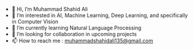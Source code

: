 - 👋 Hi, I’m Muhammad Shahid Ali
- 👀 I’m interested in AI, Machine Learning, Deep Learning, and specifically in Computer Vision 
- 🌱 I’m currently learning Natural Language Processing
- 💞️ I’m looking for collaboration in upcoming projects
- 📫 How to reach me : 
  muhammadshahidali135@gmail.com



